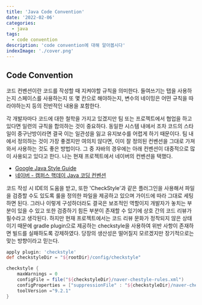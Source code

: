 ```yaml
---
title: 'Java Code Convention'
date: '2022-02-06'
categories:
  - java
tags:
  - code convention
description: 'code convention에 대해 알아봅시다'
indexImage: './cover.png'
---
```


## Code Convention  

코드 컨벤션이란 코드를 작성할 때 지켜야할 규칙을 의미한다. 
들여쓰기는 탭을 사용하는지 스페이스를 사용하는지 또 몇 칸으로 해야하는지, 변수의 네이밍은 어떤 규칙을 따라야하는지 등의 전반적인 내용을 포함한다. 

각 개발자마다 코드에 대한 철학을 가지고 있겠지만 팀 또는 프로젝트에서 협업을 하고 있다면 일련의 규칙을 합의하는 것이 중요하다. 
동일한 시스템 내에서 조차 코드의 스타일이 중구난방이라면 결국 이는 일관성을 잃고 유지보수를 어렵게 하기 때문이다.
팀 내에서 정의하는 것이 가장 좋겠지만 여의치 않다면, 이미 잘 정의된 컨벤션을 그대로 가져와서 사용하는 것도 좋은 방법이다. 
그 중 자바의 경우에는 아래 컨벤션이 대중적으로 많이 사용되고 있다고 한다. 
나는 현재 프로젝트에서 네이버의 컨벤션을 택했다.

- [Google Java Style Guide](https://google.github.io/styleguide/javaguide.html)  
- [네이버 - 캠퍼스 핵데이 Java 코딩 컨벤션](https://naver.github.io/hackday-conventions-java/)  

코드 작성 시 IDE의 도움을 받고, 또한 'CheckStyle'과 같은 플러그인을 사용해서 파일을 검증할 수도 있도록 룰을 정의한 파일을 제공하고 있으며 가이드에 따라 그대로 세팅하면 된다. 
그러나 이렇게 구성하더라도 결국은 보조적인 역할이지 개발자가 놓치는 부분이 있을 수 있고 또한 검증하기 힘든 부분이 존재할 수 있기에 상호 간의 코드 리뷰가 필수라고 생각된다. 
하지만 현재 프로젝트에서는 코드 리뷰 문화가 정착되지 않은 상태이기 때문에 gradle plugin으로 제공하는 checkstyle을 사용하여 위반 사항이 존재하면 빌드를 실패하도록 강제하였다. 
당장의 생산성은 떨어질지 모르겠지만 장기적으로는 맞는 방향이라고 믿는다. 

``` groovy
apply plugin: 'checkstyle'
def checkstyleDir = "${rootDir}/config/checkstyle"

checkstyle {
    maxWarnings = 0
    configFile = file("${checkstyleDir}/naver-chestyle-rules.xml")
    configProperties = ["suppressionFile" : "${checkstyleDir}/naver-checkstyle-suppressions.xml"]
    toolVersion ="9.2.1" 
}
```